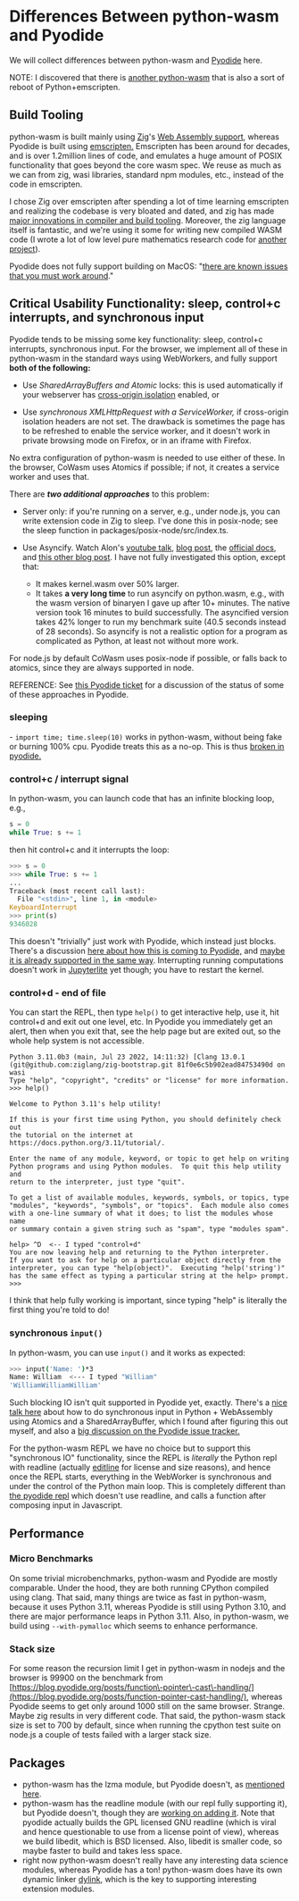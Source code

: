# Differences Between python\-wasm and Pyodide

We will collect differences between python\-wasm and [Pyodide](https://pyodide.org/) here.

NOTE: I discovered that there is [another python\-wasm](https://github.com/ethanhs/python-wasm/issues/68) that is also a sort of reboot of Python\+emscripten.

## Build Tooling

python\-wasm is built mainly using [Zig](https://ziglang.org/)'s [Web Assembly support](https://ziglang.org/documentation/master/#WebAssembly), whereas Pyodide is built using [emscripten.](https://emscripten.org/) Emscripten has been around for decades, and is over 1.2million lines of code, and emulates a huge amount of POSIX functionality that goes beyond the core wasm spec. We reuse as much as we can from zig, wasi libraries, standard npm modules, etc., instead of the code in emscripten.

I chose Zig over emscripten after spending a lot of time learning emscripten and realizing the codebase is very bloated and dated, and zig has made [major innovations in compiler and build tooling](https://andrewkelley.me/post/zig-cc-powerful-drop-in-replacement-gcc-clang.html). Moreover, the zig language itself is fantastic, and we're using it some for writing new compiled WASM code \(I wrote a lot of low level pure mathematics research code for [another project](https://github.com/sagemathinc/JSage/tree/main/lib/src)\).

Pyodide does not fully support building on MacOS: "[there are known issues that you must work around](https://github.com/pyodide/pyodide/blob/main/docs/development/building-from-sources.md)."

## Critical Usability Functionality: sleep, control\+c interrupts, and synchronous input

Pyodide tends to be missing some key functionality: sleep, control\+c interrupts, synchronous input. For the browser, we implement all of these in python\-wasm in the standard ways using WebWorkers, and fully support **both of the following:**

- Use _SharedArrayBuffers and Atomic_ locks: this is used automatically if your webserver has [cross\-origin isolation](https://web.dev/cross-origin-isolation-guide) enabled, or

- Use _synchronous XMLHttpRequest with a ServiceWorker,_ if cross\-origin isolation headers are not set.  The drawback is sometimes the page has to be refreshed to enable the service worker, and it doesn't work in private browsing mode on Firefox, or in an iframe with Firefox.

No extra configuration of python\-wasm is needed to use either of these. In the browser, CoWasm uses Atomics if possible; if not, it creates a service worker and uses that.

There are _**two additional approaches**_ to this problem:

- Server only: if you're running on a server, e.g., under node.js, you can write extension code in Zig to sleep. I've done this in posix\-node; see the sleep function in packages/posix\-node/src/index.ts.

- Use Asyncify. Watch Alon's [youtube talk](https://youtu.be/qQOP6jqZqf8), [blog
  post](https://kripken.github.io/blog/wasm/2019/07/16/asyncify.html), the
  [official
  docs](https://github.com/WebAssembly/binaryen/blob/main/src/passes/Asyncify.cpp),
  and [this other blog
  post](https://web.dev/asyncify/#bridging-the-gap-with-asyncify). I have not
  fully investigated this option, except that: 
    - It makes kernel.wasm over 50% larger.
    - It takes **a very long time** to run asyncify on python.wasm, e.g.,
  with the wasm version of binaryen I gave up after 10\+ minutes. The native
  version took 16 minutes to build successfully. The asyncified version takes 42%
  longer to run my benchmark suite \(40.5 seconds instead of 28 seconds\). So
  asyncify is not a realistic option for a program as complicated as Python, at
  least not without more work.

For node.js by default CoWasm uses posix-node if possible, or falls back to atomics, since they are always supported in node.

REFERENCE: See [this Pyodide ticket](https://github.com/pyodide/pyodide/issues/1503) for a discussion of the status of some of these approaches in Pyodide.

### sleeping

\- `import time; time.sleep(10)` works in python\-wasm, without being fake or burning 100% cpu. Pyodide treats this as a no\-op. This is thus [broken in pyodide.](https://github.com/pyodide/pyodide/issues/2354)

### control\+c / interrupt signal

In python\-wasm, you can launch code that has an infinite blocking loop, e.g.,

```py
s = 0
while True: s += 1
```

then hit control\+c and it interrupts the loop:

```py
>>> s = 0
>>> while True: s += 1
...
Traceback (most recent call last):
  File "<stdin>", line 1, in <module>
KeyboardInterrupt
>>> print(s)
9346028
```

This doesn't "trivially" just work with Pyodide, which instead just blocks. There's a discussion [here about how this is coming to Pyodide,](https://github.com/pyodide/pyodide/issues/1504#issuecomment-827556939) and [maybe it is already supported in the same way](https://pyodide.org/en/stable/usage/keyboard-interrupts.html). Interrupting running computations doesn't work in [Jupyterlite](https://jupyter.org/try-jupyter/lab/) yet though; you have to restart the kernel.

### control\+d \- end of file

You can start the REPL, then type `help()` to get interactive help, use it, hit control\+d and exit out one level, etc. In Pyodide you immediately get an alert, then when you exit that, see the help page but are exited out, so the whole help system is not accessible.

```
Python 3.11.0b3 (main, Jul 23 2022, 14:11:32) [Clang 13.0.1 (git@github.com:ziglang/zig-bootstrap.git 81f0e6c5b902ead84753490d on wasi
Type "help", "copyright", "credits" or "license" for more information.
>>> help()

Welcome to Python 3.11's help utility!

If this is your first time using Python, you should definitely check out
the tutorial on the internet at https://docs.python.org/3.11/tutorial/.

Enter the name of any module, keyword, or topic to get help on writing
Python programs and using Python modules.  To quit this help utility and
return to the interpreter, just type "quit".

To get a list of available modules, keywords, symbols, or topics, type
"modules", "keywords", "symbols", or "topics".  Each module also comes
with a one-line summary of what it does; to list the modules whose name
or summary contain a given string such as "spam", type "modules spam".

help> ^D  <-- I typed "control+d"
You are now leaving help and returning to the Python interpreter.
If you want to ask for help on a particular object directly from the
interpreter, you can type "help(object)".  Executing "help('string')"
has the same effect as typing a particular string at the help> prompt.
>>>
```

I think that help fully working is important, since typing "help" is literally the first thing you're told to do!

### synchronous `input()`

In python\-wasm, you can use `input()` and it works as expected:

```sh
>>> input('Name: ')*3
Name: William  <--- I typed "William"
'WilliamWilliamWilliam'
```

Such blocking IO isn't quit supported in Pyodide yet, exactly. There's a [nice talk here](https://youtu.be/-SggWFS15Do) about how to do synchronous input in Python \+ WebAssembly using Atomics and a SharedArrayBuffer, which I found after figuring this out myself, and also a [big discussion on the Pyodide issue tracker.](https://github.com/pyodide/pyodide/issues/1219)

For the python\-wasm REPL we have no choice but to support this "synchronous IO" functionality, since the REPL is _literally_ the Python repl with readline \(actually [editline](https://github.com/troglobit/editline) for license and size reasons\), and hence once the REPL starts, everything in the WebWorker is synchronous and under the control of the Python main loop. This is completely different than [the pyodide repl](https://pyodide.org/en/stable/console.html) which doesn't use readline, and calls a function after composing input in Javascript.

## Performance

### Micro Benchmarks

On some trivial microbenchmarks, python\-wasm and Pyodide are mostly comparable. Under the hood, they are both running CPython compiled using clang. That said, many things are twice as fast in python\-wasm, because it uses Python 3.11, whereas Pyodide is still using Python 3.10, and there are major performance leaps in Python 3.11. Also, in python\-wasm, we build using `--with-pymalloc` which seems to enhance performance.

### Stack size

For some reason the recursion limit I get in python\-wasm in nodejs and the browser is 99900 on the benchmark from [https://blog.pyodide.org/posts/function\-pointer\-cast\-handling/](https://blog.pyodide.org/posts/function-pointer-cast-handling/), whereas Pyodide seems to get only around 1000 still on the same browser. Strange. Maybe zig results in very different code. That said, the python\-wasm stack size is set to 700 by default, since when running the cpython test suite on node.js a couple of tests failed with a larger stack size.

## Packages

- python\-wasm has the lzma module, but Pyodide doesn't, as [mentioned here](https://github.com/pyodide/pyodide/issues/1735).
- python\-wasm has the readline module \(with our repl fully supporting it\), but Pyodide doesn't, though they are [working on adding it](https://github.com/pyodide/pyodide/pull/2887). Note that pyodide actually builds the GPL licensed GNU readline \(which is viral and hence questionable to use from a license point of view\), whereas we build libedit, which is BSD licensed. Also, libedit is smaller code, so maybe faster to build and takes less space.
- right now python\-wasm doesn't really have any interesting data science modules, whereas Pyodide has a ton! python\-wasm does have its own dynamic linker [dylink](https://www.npmjs.com/package/dylink), which is the key to supporting interesting extension modules.

